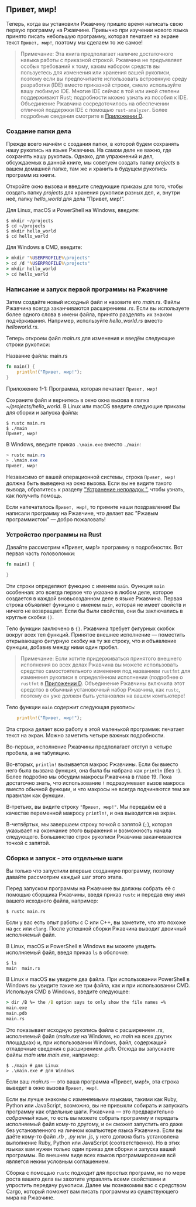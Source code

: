 ## Привет, мир!

Теперь, когда вы установили Ржавчину пришло время написать свою первую программу на Ржавчине. Привычно при изучении нового языка принято писать небольшую программу, которая печатает на экране текст `Привет, мир!`, поэтому мы сделаем то же самое!

>  Примечание: Эта книга предполагает наличие достаточного навыка работы с приказной строкой. Ржавчина не предъявляет особых требований к тому, каким набором средств вы пользуетесь для изменения или хранения вашей рукописи, поэтому если вы предпочитаете использовать встроенную среду разработки (IDE) вместо приказной строки, смело используйте вашу любимую IDE. Многие IDE сейчас в той или иной степени поддерживают Rust; подробности можно узнать из пособия к IDE. Объединение Ржавчина сосредоточилось на обеспечении отличной поддержки IDE с помощью `rust-analyzer`. Более подробные сведения смотрите в [Приложении D](appendix-04-useful-development-tools.md)<!-- ignore -->.
>

### Создание папки дела

Прежде всего начнём с создания папки, в которой будем сохранять нашу рукопись на языке Ржавчина. На самом деле не важно, где сохранять нашу рукопись. Однако, для упражнений и дел, обсуждаемых в данной книге, мы советуем создать папку *projects* в вашем домашней папке, там же и хранить в будущем рукопись программ из книги.

Откройте окно вызова и введите следующие приказы для того, чтобы создать папку <em>projects</em> для хранения рукописи разных дел, и, внутри неё, папку <em>hello_world</em> для дела “Привет, мир!”.

Для Linux, macOS и PowerShell на Windows, введите:

```console
$ mkdir ~/projects
$ cd ~/projects
$ mkdir hello_world
$ cd hello_world
```

Для Windows в CMD, введите:

```cmd
> mkdir "%USERPROFILE%\projects"
> cd /d "%USERPROFILE%\projects"
> mkdir hello_world
> cd hello_world
```

### Написание и запуск первой  программы на Ржавчине

Затем создайте новый исходный файл и назовите его *main.rs*. Файлы Ржавчина всегда заканчиваются расширением *.rs*. Если вы используете более одного слова в имени файла, принято разделять их знаком подчёркивания. Например, используйте *hello_world.rs*  вместо *helloworld.rs*.

Теперь откроем файл *main.rs* для изменения и введём следующие строки рукописи:

<span class="filename">Название файла: main.rs</span>

```rust
fn main() {
    println!("Привет, мир!");
}
```

<span class="caption">Приложение 1-1: Программа, которая печатает <code>Привет, мир!</code></span>

Сохраните файл и вернитесь в окно окна вызова в папка *~/projects/hello_world*. В Linux или macOS введите следующие приказы для сборки и запуска файла:

```console
$ rustc main.rs
$ ./main
Привет, мир!
```

В Windows, введите приказ `.\main.exe` вместо `./main`:

```powershell
> rustc main.rs
> .\main.exe
Привет, мир!
```

Независимо от вашей операционной системы, строка `Привет, мир!` должна быть выведена на окно вызова. Если вы не видите такого вывода, обратитесь к разделу ["Устранение неполадок "]<!-- ignore -->, чтобы узнать, как получить помощь.

Если напечаталось `Привет, мир!`, то примите наши поздравления! Вы написали программу на Ржавчине, что делает вас "Ржавым программистом" — добро пожаловать!

### Устройство программы на Rust

Давайте рассмотрим «Привет, мир!» программу в подробностях. Вот первая часть головоломки:

```rust
fn main() {

}
```

Эти строки определяют функцию с именем `main`. Функция `main` особенная: это всегда первое что указано в любом деле, которое создается в каждой вновьсозданном деле в языке Ржавчина. Первая строка объявляет функцию с именем `main`, которая не имеет свойств и ничего не возвращает. Если бы были свойства, они бы заключались в круглые скобки `()`.

Тело функции заключено в `{}`. Ржавчина требует фигурных скобок вокруг всех тел функций. Принятое внешнее исполнение — поместить открывающую фигурную скобку на ту же строку, что и объявление функции, добавив между ними один пробел.

>  Примечание: Если хотите придерживаться принятого внешнего исполнения во всех делах Ржавчина вы можете использовать средство самостоятельного изменения под названием `rustfmt` для изменения рукописи в определённом исполнении (подробнее о `rustfmt` в [Приложении D](appendix-04-useful-development-tools.md)<!-- ignore -->. Объединение Ржавчины включила этот средство в обычный установочный набор Ржавчина, как `rustc`, поэтому он уже должен быть установлен на вашем компьютере!
>

Тело функции `main` содержит следующая рукопись:

```rust
    println!("Привет, мир!");
```

Эта строка делает всю работу в этой маленькой программе: печатает текст на экран. Можно заметить четыре важных подробности.

Во-первых, исполнение Ржавчины предполагает отступ в четыре пробела, а не табуляцию.

Во-вторых, `println!` вызывается макрос Ржавчины. Если бы вместо него была вызвана функция, она была бы набрана как `println` (без `!`). Более подробно мы обсудим макросы Ржавчина в главе 19. Пока достаточно знать, что использование `!` подразумевает вызов макроса вместо обычной функции, и что макросы не всегда подчиняются тем же правилам как функции.

В-третьих, вы видите строку `"Привет, мир!"`. Мы передаём её в качестве переменной макросу `println!`, и она выводится на экран.

В-четвёртых, мы завершаем строку точкой с запятой (`;`), которая указывает на окончание этого выражения и возможность начала следующего. Большинство строк рукописи Ржавчина заканчиваются точкой с запятой.

### Сборка и запуск - это отдельные шаги

Вы только что запустили впервые созданную программу, поэтому давайте рассмотрим каждый шаг этого этапа.

Перед запуском программы на Ржавчине вы должны собрать её с помощью сборщика Ржавчины, введя приказ `rustc` и передав ему имя вашего исходного файла, например:

```console
$ rustc main.rs
```

Если у вас есть опыт работы с C или C++, вы заметите, что это похоже на `gcc` или `clang`. После успешной сборки Ржавчина выводит двоичный исполняемый файл.

В Linux, macOS и PowerShell в Windows вы можете увидеть исполняемый файл, введя приказ `ls` в оболочке:

```console
$ ls
main  main.rs
```

В Linux и macOS вы увидите два файла. При использовании PowerShell в Windows вы увидите такие же три файла, как и при использовании CMD. Используя CMD в Windows, введите следующее:

```cmd
> dir /B %= the /B option says to only show the file names =%
main.exe
main.pdb
main.rs
```

Это показывает исходную рукопись файла с расширением *.rs*, исполняемый файл (*main.exe* на Windows, но *main* на всех других площадках) и, при использовании Windows, файл, содержащий отладочные сведения с расширением *.pdb*. Отсюда вы запускаете файлы *main* или *main.exe*, например:

```console
$ ./main # для Linux
> .\main.exe # для Windows
```

Если ваш *main.rs* — это ваша программа «Привет, мир!», эта строка выведет в окно вызова `Привет, мир!`.

Если вы лучше знакомы с изменяемыми языками, такими как Ruby, Python или JavaScript, возможно, вы не привыкли собирать и запускать программу как отдельные шаги. Ржавчина — это предварительно *собранный* язык, то есть вы можете собрать программу и передать исполняемый файл кому-то другому, и он сможет запустить его даже без установленного на личном компьютере языка Ржавчина. Если вы даёте кому-то файл *.rb* , *.py* или *.js*, у него должна быть установлена выполнение Ruby, Python или JavaScript (соответственно). Но в этих языках вам нужен только один приказ для сборки и запуска вашей программы. Во внешнем виде всех языков программирования всё является неким условным соглашением.

Сборка с помощью `rustc` подходит для простых программ, но по мере роста вашего дела вы захотите управлять всеми свойствами и упростить передачу рукописи. Далее мы познакомим вас с средством Cargo, который поможет вам писать программы из существующего мира на Ржавчине.


["Устранение неполадок "]: ch01-01-installation.html#troubleshooting